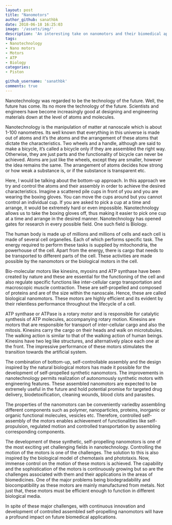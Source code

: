 ```yaml
---
layout: post
title: "Nanomotors"
author_github: sanathbk
date: 2018-06-18 16:25:03
image: '/assets/img/'
description: 'An interesting take on nanomotors and their biomedical applications'
tags:
- Nanotechnology
- Nano motors
- Motors
- ATP
- Biology
categories:
- Piston

github_username: 'sanathbk'
comments: true
---
```


Nanotechnology was regarded to be the technology of the future. Well, the future has come. Its no more the technology of the future. Scientists and engineers have become increasingly good at designing and engineering materials down at the level of atoms and molecules. 

Nanotechnology is the manipulation of matter at nanoscale which is about 1-100 nanometres. Its well known that everything in this universe is made out of atoms and it’s the atoms and the arrangement of these atoms that dictate the characteristics. Two wheels and a handle, although are said to make a bicycle, it’s called a bicycle only if they are assembled the right way. Otherwise, they are just parts and the functionality of bicycle can never be achieved. Atoms are just like the wheels, except they are smaller, however the idea remains the same. The arrangement of atoms decides how strong or how weak a substance is, or if the substance is transparent etc.  

Here, I would be talking about the bottom-up approach. In this approach we try and control the atoms and their assembly in order to achieve the desired characteristics. Imagine a scattered pile cups in front of you and you are wearing the boxing gloves. You can move the cups around but you cannot control an individual cup. If you are asked to pick a cup at a time and arrange, it would be extremely hard or even impossible. Nanotechnology allows us to take the boxing gloves off, thus making it easier to pick one cup at a time and arrange in the desired manner. Nanotechnology has opened gates for research in every possible field. One such field is Biology.  

The human body is made up of millions and millions of cells and each cell is made of several cell organelles. Each of which performs specific task. The energy required to perform these tasks is supplied by mitochondria, the powerhouse of the cell. Apart from the energy, there is cargo that needs to be transported to different parts of the cell. These activities are made possible by the nanomotors or the biological motors in the cell.  

Bio-molecular motors like kinesins, myosins and ATP synthase have been created by nature and these are essential for the functioning of the cell and also regulate specific functions like inter-cellular cargo transportation and macroscopic muscle contraction. These are self-propelled and composed of proteins and are of the size within the nanoscale. Hence, these are called biological nanomotors. These motors are highly efficient and its evident by their relentless performance throughout the lifecycle of a cell.  

ATP synthase or ATPase is a rotary motor and is responsible for catalytic synthesis of ATP molecules, accompanying rotary motion. Kinesins are motors that are responsible for transport of inter-cellular cargo and also the mitosis. Kinesins carry the cargo on their heads and walk on microtubules. The walking action is similar to that of the walking action of human beings. Kinesins have two leg like structures, and alternatively place each one at the front. The impressive performance of these motors stimulates the transition towards the artificial system.  

The combination of bottom-up, self-controllable assembly and the design inspired by the natural biological motors has made it possible for the development of self-propelled synthetic nanomotors. The improvements in nanotechnology permits realization of autonomously synthetic motors with engineering features. These assembled nanomotors are expected to be extremely useful in the future and hold potential promise for targeted drug delivery, biodetoxification, cleaning wounds, blood clots and parasites.  

The properties of the nanomotors can be conveniently variedby assembling different components such as polymer, nanoparticles, proteins, inorganic or organic functional molecules, vesicles etc. Therefore, controlled self-assembly of the motors enables achievement of functionalities like self-propulsion, regulated motion and controlled transportation by assembling corresponding components.  

The development of these synthetic, self-propelling nanomotors is one of the most exciting yet challenging fields in nanotechnology. Controlling the motion of the motors is one of the challenges. The solution to this is also inspired by the biological model of chemotaxis and phototaxis. Now, immense control on the motion of these motors is achieved. The capability and the sophistication of the motors is continuously growing but so are the challenges associated with them and their applications in the areas of biomedicines. One of the major problems being biodegradability and biocompatibility as these motors are mainly manufactured from metals. Not just that, these motors must be efficient enough to function in different biological media.  

In spite of these major challenges, with continuous innovation and development of controlled assembled self-propelling nanomotors will have a profound impact on future biomedical applications. 